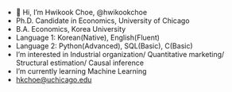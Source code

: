 - 👋 Hi, I’m Hwikook Choe, @hwikookchoe
- Ph.D. Candidate in Economics, University of Chicago
- B.A. Economics, Korea University
- Language 1: Korean(Native), English(Fluent)
- Language 2: Python(Advanced), SQL(Basic), C(Basic)
- I’m interested in Industrial organization/ Quantitative marketing/ Structural estimation/ Causal inference
- I’m currently learning Machine Learning
- hkchoe@uchicago.edu

<!---
hwikookchoe/hwikookchoe is a ✨ special ✨ repository because its `README.md` (this file) appears on your GitHub profile.
You can click the Preview link to take a look at your changes.
--->
